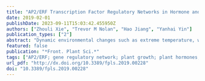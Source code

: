 ```yaml
---
title: "AP2/ERF Transcription Factor Regulatory Networks in Hormone and Abiotic Stress Responses in Arabidopsis"
date: 2019-02-01
publishDate: 2023-09-11T15:03:42.455950Z
authors: ["Zhouli Xie", "Trevor M Nolan", "Hao Jiang", "Yanhai Yin"]
publication_types: ["2"]
abstract: "Dynamic environmental changes such as extreme temperature, water scarcity and high salinity affect plant growth, survival, and reproduction. Plants have evolved sophisticated regulatory mechanisms to adapt to these unfavorable conditions, many of which interface with plant hormone signaling pathways. Abiotic stresses alter the production and distribution of phytohormones that in turn mediate stress responses at least in part through hormone- and stress-responsive transcription factors. Among these, the APETALA2/ETHYLENE RESPONSIVE FACTOR (AP2/ERF) family transcription factors (AP2/ERFs) have emerged as key regulators of various stress responses, in which they also respond to hormones with improved plant survival during stress conditions. Apart from participation in specific stresses, AP2/ERFs are involved in a wide range of stress tolerance, enabling them to form an interconnected stress regulatory network. Additionally, many AP2/ERFs respond to the plant hormones abscisic acid (ABA) and ethylene (ET) to help activate ABA and ET dependent and independent stress-responsive genes. While some AP2/ERFs are implicated in growth and developmental processes mediated by gibberellins (GAs), cytokinins (CTK), and brassinosteroids (BRs). The involvement of AP2/ERFs in hormone signaling adds the complexity of stress regulatory network. In this review, we summarize recent studies on AP2/ERF transcription factors in hormonal and abiotic stress responses with an emphasis on selected family members in Arabidopsis. In addition, we leverage publically available Arabidopsis gene networks and transcriptome data to investigate AP2/ERF regulatory networks, providing context and important clues about the roles of diverse AP2/ERFs in controlling hormone and stress responses."
featured: false
publication: "*Front. Plant Sci.*"
tags: ["AP2/ERF; gene regulatory network; plant growth; plant hormones; plant stress"]
url_pdf: "http://dx.doi.org/10.3389/fpls.2019.00228"
doi: "10.3389/fpls.2019.00228"
---
```


